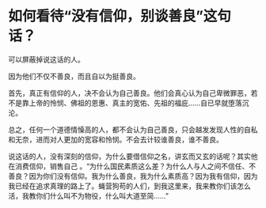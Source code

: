 # 如何看待“没有信仰，别谈善良”这句话？

可以屏蔽掉说这话的人。

因为他们不仅不善良，而且自以为挺善良。

首先，真正有信仰的人，决不会认为自己善良。他们会真心认为自己卑微罪恶，若不是靠上帝的怜悯、佛祖的恩惠、真主的宽佑、先祖的福庇……自已早就堕落沉沦。

总之，任何一个道德情懆高的人，都不会认为自己善良，只会越发发现人性的自私和无奈，进而对人更加的宽容和怜悯。不会去计较谁善良，谁不善良。

说这话的人，没有深刻的信仰，为什么要借信仰之名，讲玄而又玄的话呢？其实他在消费信仰，销售自己 。“为什么国民素质这么差？为什么人与人之间不信任、不善良？因为你们没有信仰。我为什么善良，我为什么素质高？因为我有信仰，因为我已经在追求真理的路上了。蝇营狗苟的人们，到我这里来，我来教你们该怎么活，我教你们什么叫不为物役，什么叫大道至简……”
